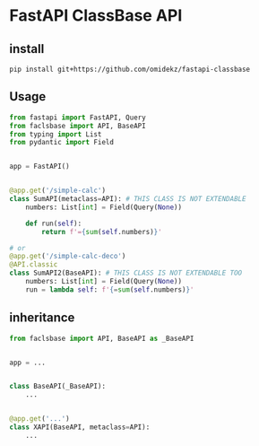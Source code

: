 # FastAPI ClassBase API

## install

`pip install git+https://github.com/omidekz/fastapi-classbase`

## Usage

```py
from fastapi import FastAPI, Query
from faclsbase import API, BaseAPI
from typing import List
from pydantic import Field


app = FastAPI()


@app.get('/simple-calc')
class SumAPI(metaclass=API): # THIS CLASS IS NOT EXTENDABLE
    numbers: List[int] = Field(Query(None))

    def run(self):
        return f'={sum(self.numbers)}'

# or
@app.get('/simple-calc-deco')
@API.classic
class SumAPI2(BaseAPI): # THIS CLASS IS NOT EXTENDABLE TOO
    numbers: List[int] = Field(Query(None))
    run = lambda self: f'{=sum(self.numbers)}'
```

## inheritance

```py
from faclsbase import API, BaseAPI as _BaseAPI


app = ...


class BaseAPI(_BaseAPI):
    ...


@app.get('...')
class XAPI(BaseAPI, metaclass=API):
    ...
```
